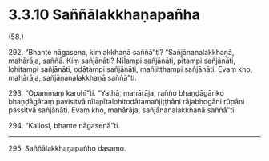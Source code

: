 # 3.3.10 Saññālakkhaṇapañha

(58.)

292\. “Bhante nāgasena, kiṃlakkhaṇā saññā”ti? “Sañjānanalakkhaṇā, mahārāja, saññā. Kiṃ sañjānāti? Nīlampi sañjānāti, pītampi sañjānāti, lohitampi sañjānāti, odātampi sañjānāti, mañjiṭṭhampi sañjānāti. Evaṃ kho, mahārāja, sañjānanalakkhaṇā saññā”ti.

293\. “Opammaṃ karohī”ti. “Yathā, mahārāja, rañño bhaṇḍāgāriko bhaṇḍāgāraṃ pavisitvā nīlapītalohitodātamañjiṭṭhāni rājabhogāni rūpāni passitvā sañjānāti. Evaṃ kho, mahārāja, sañjānanalakkhaṇā saññā”ti.

294\. “Kallosi, bhante nāgasenā”ti.

---

295\. Saññālakkhaṇapañho dasamo.
